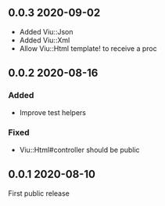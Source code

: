 ## 0.0.3 2020-09-02

- Added Viu::Json
- Added Viu::Xml
- Allow Viu::Html template! to receive a proc

## 0.0.2 2020-08-16

### Added

- Improve test helpers

### Fixed

- Viu::Html#controller should be public

## 0.0.1 2020-08-10

First public release
